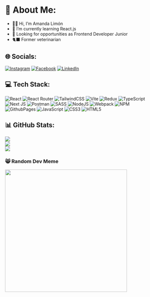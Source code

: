 # 💫 About Me:

- 👋🏼 Hi, I’m Amanda Limón
- 🌱 I’m currently learning React.js
- 🔭 Looking for opportunities as Frontend Developer Junior
- 🐈‍⬛ Former veterinarian

## 🌐 Socials:
[![Instagram](https://img.shields.io/badge/Instagram-%23E4405F.svg?logo=Instagram&logoColor=white)](https://instagram.com/wea_limon) [![Facebook](https://img.shields.io/badge/Facebook-%231877F2.svg?logo=Facebook&logoColor=white)](https://facebook.com/wea.limon) [![LinkedIn](https://img.shields.io/badge/LinkedIn-%230077B5.svg?logo=linkedin&logoColor=white)](https://linkedin.com/in/amandalimon) 

## 💻 Tech Stack:
![React](https://img.shields.io/badge/react-%2320232a.svg?style=for-the-badge&logo=react&logoColor=%2361DAFB) ![React Router](https://img.shields.io/badge/React_Router-CA4245?style=for-the-badge&logo=react-router&logoColor=white) ![TailwindCSS](https://img.shields.io/badge/tailwindcss-%2338B2AC.svg?style=for-the-badge&logo=tailwind-css&logoColor=white) ![Vite](https://img.shields.io/badge/vite-%23646CFF.svg?style=for-the-badge&logo=vite&logoColor=white) ![Redux](https://img.shields.io/badge/redux-%23593d88.svg?style=for-the-badge&logo=redux&logoColor=white) ![TypeScript](https://img.shields.io/badge/typescript-%23007ACC.svg?style=for-the-badge&logo=typescript&logoColor=white) ![Next JS](https://img.shields.io/badge/Next-black?style=for-the-badge&logo=next.js&logoColor=white) ![Postman](https://img.shields.io/badge/Postman-FF6C37?style=for-the-badge&logo=postman&logoColor=white) ![SASS](https://img.shields.io/badge/SASS-hotpink.svg?style=for-the-badge&logo=SASS&logoColor=white) 
![NodeJS](https://img.shields.io/badge/node.js-6DA55F?style=for-the-badge&logo=node.js&logoColor=white) ![Webpack](https://img.shields.io/badge/webpack-%238DD6F9.svg?style=for-the-badge&logo=webpack&logoColor=black) ![NPM](https://img.shields.io/badge/NPM-%23CB3837.svg?style=for-the-badge&logo=npm&logoColor=white)  ![GithubPages](https://img.shields.io/badge/github%20pages-121013?style=for-the-badge&logo=github&logoColor=white) ![JavaScript](https://img.shields.io/badge/javascript-%23323330.svg?style=for-the-badge&logo=javascript&logoColor=%23F7DF1E)
 ![CSS3](https://img.shields.io/badge/css3-%231572B6.svg?style=for-the-badge&logo=css3&logoColor=white) ![HTML5](https://img.shields.io/badge/html5-%23E34F26.svg?style=for-the-badge&logo=html5&logoColor=white)
## 📊 GitHub Stats:
![](https://github-readme-stats.vercel.app/api?username=amandalimon&theme=react&hide_border=true&include_all_commits=true&count_private=false)<br/>
![](https://github-readme-streak-stats.herokuapp.com/?user=amandalimon&theme=react&hide_border=true)<br/>
![](https://github-readme-stats.vercel.app/api/top-langs/?username=amandalimon&theme=react&hide_border=true&include_all_commits=true&count_private=false&layout=compact)

### 😸 Random Dev Meme
<img src='https://randommeme-five.vercel.app/' style="height: 400px;"/>


